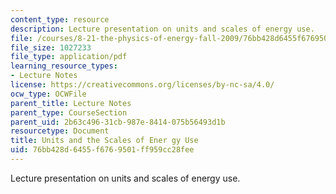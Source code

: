 ```yaml
---
content_type: resource
description: Lecture presentation on units and scales of energy use.
file: /courses/8-21-the-physics-of-energy-fall-2009/76bb428d6455f6769501ff959cc28fee_MIT8_21s09_lec02.pdf
file_size: 1027233
file_type: application/pdf
learning_resource_types:
- Lecture Notes
license: https://creativecommons.org/licenses/by-nc-sa/4.0/
ocw_type: OCWFile
parent_title: Lecture Notes
parent_type: CourseSection
parent_uid: 2b63c496-31cb-987e-8414-075b56493d1b
resourcetype: Document
title: Units and the Scales of Ener gy Use
uid: 76bb428d-6455-f676-9501-ff959cc28fee
---
```

Lecture presentation on units and scales of energy use.